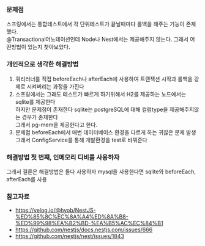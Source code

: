 ### 문제점
스프링에서는 통합테스트에서 각 단위테스트가 끝날때마다 롤백을 해주는 기능이 존재했다. <br>
@Transactional어노테이션인데 Node나 Nest에서는 제공해주지 않는다. 그래서 어떤방법이 있는지 찾아보았다. <br>

### 개인적으로 생각한 해결방법
1. 쿼리러너를 직접 beforeEach나 afterEach에 사용하여 트랜잭션 시작과 롤백을 강제로 시켜버리는 과정을 가진다 
2. 스프링에서는 그래도 테스트가 빠르게 하기위해서 H2를 제공하는 노드에서는 sqlite를 제공한다 <br>
   하지만 문제점이 존재한다 sqlite는 postgreSQL에 대해 컬럼type을 제공해주지않는 경우가 존재한다 <br>
   그래서 pg-mem을 제공한다고 한다.
3. 문제점 beforeEach에서 매번 데이터베이스 환경을 다르게 하는 귀찮은 문제 발생 <br>
   그래서 ConfigService를 통해 개발환경을 test로 바꿔준다 


### 해결방법 첫 번쨰, 인메모리 디비를 사용하자
그래서 결론은 해결방법은 둘다 사용하자 mysql을 사용한다면 sqlite와 beforeEach, afterEach를 사용



### 참고자료
- <https://velog.io/@hyob/NestJS-%ED%85%8C%EC%8A%A4%ED%8A%B8-%ED%99%98%EA%B2%BD-%EA%B5%AC%EC%84%B1>
- <https://github.com/nestjs/docs.nestjs.com/issues/666>
- <https://github.com/nestjs/nest/issues/1843>
